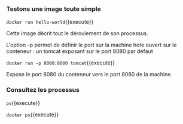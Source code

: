 

### Testons une image toute simple

`
docker run hello-world
`{{execute}}

Cette image décrit tout le déroulement de son processus.

L'option -p permet de définir le port sur la machine hote ouvert sur le conteneur : un tomcat exposant sur le port 8080 par défaut

`
docker run -p 8080:8080 tomcat
`{{execute}}

Expose le port 8080 du conteneur vers le port 8080 de la machine.

### Consultez les processus

`
ps
`{{execute}}

`
docker ps
`{{execute}}

